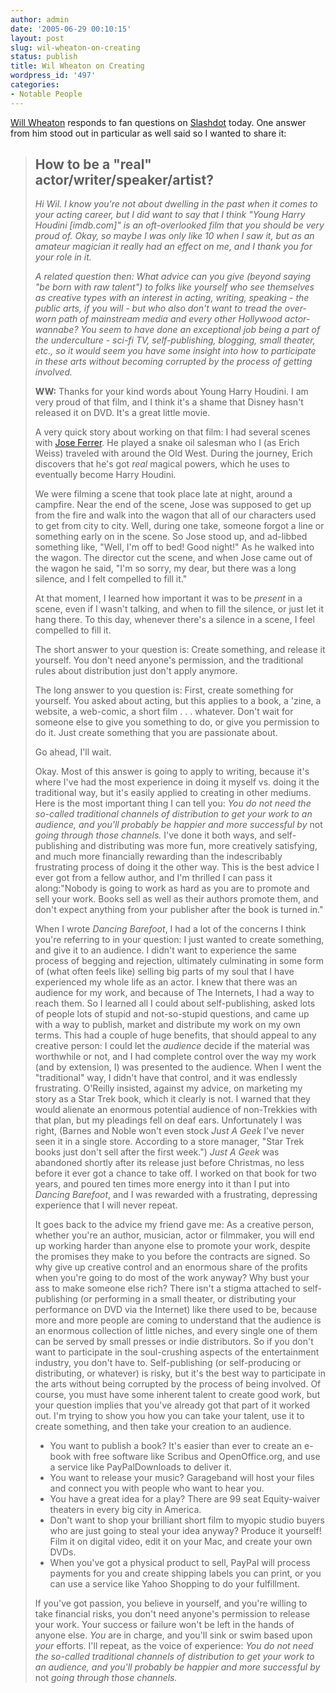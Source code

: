 ```yaml
---
author: admin
date: '2005-06-29 00:10:15'
layout: post
slug: wil-wheaton-on-creating
status: publish
title: Wil Wheaton on Creating
wordpress_id: '497'
categories:
- Notable People
---
```

<p><a href="http://www.wilwheaton.net/">Will Wheaton</a> responds to fan questions on <a href="http://www.slashdot.org">Slashdot</a> today. One answer from him stood out in particular as well said so I wanted to share it:</p>
<blockquote><h2>How to be a &quot;real&quot; actor/writer/speaker/artist?</h2>
				<p><i>Hi Wil. I know you're not about dwelling 
				in the past when it comes to your acting career, but I did want 
				to say that I think &quot;Young Harry Houdini [imdb.com]&quot; is an 
				oft-overlooked film that you should be very proud of. Okay, so 
				maybe I was only like 10 when I saw it, but as an amateur 
				magician it really had an effect on me, and I thank you for your 
				role in it.</i> </p>
				<p><i>A related question then: What advice can you give (beyond 
				saying &quot;be born with raw talent&quot;) to folks like yourself who see 
				themselves as creative types with an interest in acting, 
				writing, speaking - the public arts, if you will - but who also 
				don't want to tread the over-worn path of mainstream media and 
				every other Hollywood actor-wannabe? You seem to have done an 
				exceptional job being a part of the underculture - sci-fi TV, 
				self-publishing, blogging, small theater, etc., so it would seem 
				you have some insight into how to participate in these arts 
				without becoming corrupted by the process of getting involved.</i>
				</p> <Lj-cut text="Read the answer...">
				<p><b>WW:</b> Thanks for your kind words about Young Harry 
				Houdini. I am very proud of that film, and I think it's a shame 
				that Disney hasn't released it on DVD. It's a great little 
				movie. </p>
				<p>A very quick story about working on that film: I had several 
				scenes with <a href="http://www.imdb.com/name/nm0001207/">Jose 
				Ferrer</a>. He played a snake oil salesman who I (as Erich 
				Weiss) traveled with around the Old West. During the journey, 
				Erich discovers that he's got <i>real</i> magical powers, which 
				he uses to eventually become Harry Houdini.</p>
				<p>We were filming a scene that took place late at night, around 
				a campfire. Near the end of the scene, Jose was supposed to get 
				up from the fire and walk into the wagon that all of our 
				characters used to get from city to city. Well, during one take, 
				someone forgot a line or something early on in the scene. So 
				Jose stood up, and ad-libbed something like, &quot;Well, I'm off to 
				bed! Good night!&quot; As he walked into the wagon. The director cut 
				the scene, and when Jose came out of the wagon he said, &quot;I'm so 
				sorry, my dear, but there was a long silence, and I felt 
				compelled to fill it.&quot; </p>
				<p>At that moment, I learned how important it was to be <i>
				present</i> in a scene, even if I wasn't talking, and when to 
				fill the silence, or just let it hang there. To this day, 
				whenever there's a silence in a scene, I feel compelled to fill 
				it.</p>
				<p>The short answer to your question is: Create something, and 
				release it yourself. You don't need anyone's permission, and the 
				traditional rules about distribution just don't apply anymore.</p>
				<p>The long answer to you question is: First, create something 
				for yourself. You asked about acting, but this applies to a 
				book, a 'zine, a website, a web-comic, a short film . . . 
				whatever. Don't wait for someone else to give you something to 
				do, or give you permission to do it. Just create something that 
				you are passionate about.</p>
				<p>Go ahead, I'll wait. </p>
				<p>Okay. Most of this answer is going to apply to writing, 
				because it's where I've had the most experience in doing it 
				myself vs. doing it the traditional way, but it's easily applied 
				to creating in other mediums. Here is the most important thing I 
				can tell you: <i>You do not need the so-called traditional 
				channels of distribution to get your work to an audience, and 
				you'll probably be happier and more successful by </i>not<i> 
				going through those channels.</i> I've done it both ways, and 
				self-publishing and distributing was more fun, more creatively 
				satisfying, and much more financially rewarding than the 
				indescribably frustrating process of doing it the other way. 
				This is the best advice I ever got from a fellow author, and I'm 
				thrilled I can pass it along:&quot;Nobody is going to work as hard as 
				you are to promote and sell your work. Books sell as well as 
				their authors promote them, and don't expect anything from your 
				publisher after the book is turned in.&quot;</p>
				<p>When I wrote <i>Dancing Barefoot</i>, I had a lot of the 
				concerns I think you're referring to in your question: I just 
				wanted to create something, and give it to an audience. I didn't 
				want to experience the same process of begging and rejection, 
				ultimately culminating in some form of (what often feels like) 
				selling big parts of my soul that I have experienced my whole 
				life as an actor. I knew that there was an audience for my work, 
				and because of The Internets, I had a way to reach them. So I 
				learned all I could about self-publishing, asked lots of people 
				lots of stupid and not-so-stupid questions, and came up with a 
				way to publish, market and distribute my work on my own terms. 
				This had a couple of huge benefits, that should appeal to any 
				creative person: I could let the <i>audience</i> decide if the 
				material was worthwhile or not, and I had complete control over 
				the way my work (and by extension, I) was presented to the 
				audience. When I went the &quot;traditional&quot; way, I didn't have that 
				control, and it was endlessly frustrating. O'Reilly insisted, 
				against my advice, on marketing my story as a Star Trek book, 
				which it clearly is not. I warned that they would alienate an 
				enormous potential audience of non-Trekkies with that plan, but 
				my pleadings fell on deaf ears. Unfortunately I was right, 
				(Barnes and Noble won't even stock <i>Just A Geek</i> I've never 
				seen it in a single store. According to a store manager, &quot;Star 
				Trek books just don't sell after the first week.&quot;) <i>Just A 
				Geek</i> was abandoned shortly after its release just before 
				Christmas, no less before it ever got a chance to take off. I 
				worked on that book for two years, and poured ten times more 
				energy into it than I put into <i>Dancing Barefoot</i>, and I 
				was rewarded with a frustrating, depressing experience that I 
				will never repeat. </p>
				<p>It goes back to the advice my friend gave me: As a creative 
				person, whether you're an author, musician, actor or filmmaker, 
				you will end up working harder than anyone else to promote your 
				work, despite the promises they make to you before the contracts 
				are signed. So why give up creative control and an enormous 
				share of the profits when you're going to do most of the work 
				anyway? Why bust your ass to make someone else rich? There isn't 
				a stigma attached to self-publishing (or performing in a small 
				theater, or distributing your performance on DVD via the 
				Internet) like there used to be, because more and more people 
				are coming to understand that the audience is an enormous 
				collection of little niches, and every single one of them can be 
				served by small presses or indie distributors. So if you don't 
				want to participate in the soul-crushing aspects of the 
				entertainment industry, you don't have to. Self-publishing (or 
				self-producing or distributing, or whatever) is risky, but it's 
				the best way to participate in the arts without being corrupted 
				by the process of being involved. Of course, you must have some 
				inherent talent to create good work, but your question implies 
				that you've already got that part of it worked out. I'm trying 
				to show you how you can take your talent, use it to create 
				something, and then take your creation to an audience. </p>
				<ul>
					<li>You want to publish a book? It's easier than ever to 
					create an e-book with free software like Scribus and 
					OpenOffice.org, and use a service like PayPalDownloads to 
					deliver it. 
					</li>
					<li>You want to release your music? Garageband will host 
					your files and connect you with people who want to hear you. 
					</li>
					<li>You have a great idea for a play? There are 99 seat 
					Equity-waiver theaters in every big city in America. 
					</li>
					<li>Don't want to shop your brilliant short film to myopic 
					studio buyers who are just going to steal your idea anyway? 
					Produce it yourself! Film it on digital video, edit it on 
					your Mac, and create your own DVDs. 
					</li>
					<li>When you've got a physical product to sell, PayPal will 
					process payments for you and create shipping labels you can 
					print, or you can use a service like Yahoo Shopping to do 
					your fulfillment. </li>
				</ul>
				If you've got passion, you believe in yourself, and you're 
				willing to take financial risks, you don't need anyone's 
				permission to release your work. Your success or failure won't 
				be left in the hands of anyone else. <i>You</i> are in charge, 
				and you'll sink or swim based upon <i>your</i> efforts. I'll 
				repeat, as the voice of experience: <i>You do not need the 
				so-called traditional channels of distribution to get your work 
				to an audience, and you'll probably be happier and more 
				successful by </i>not<i> going through those channels. </i></blockquote>
